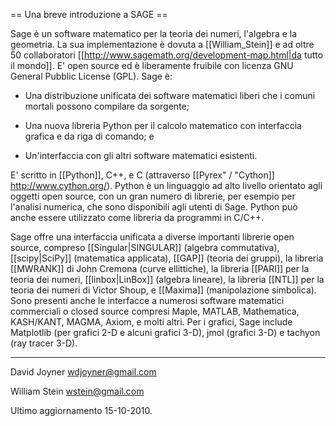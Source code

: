 == Una breve introduzione a SAGE ==

Sage è un software matematico per la teoria dei numeri, l'algebra e la geometria. La sua implementazione è dovuta a [[William_Stein]] e ad oltre 50 collaboratori [[http://www.sagemath.org/development-map.html|da tutto il mondo]]. E' open source ed è liberamente fruibile con licenza GNU General Pubblic License (GPL). Sage è:

* Una distribuzione unificata dei software matematici liberi che i comuni mortali possono compilare da sorgente;

* Una nuova libreria Python per il calcolo matematico con interfaccia grafica e da riga di comando; e

* Un'interfaccia con gli altri software matematici esistenti. 


E' scritto in [[Python]], C++, e C (attraverso [[Pyrex" / "Cython]] http://www.cython.org/). Python è un linguaggio ad alto livello orientato agli oggetti open source, con un gran numero di librerie, per esempio per l'analisi numerica, che sono disponibili agli utenti di Sage. Python può anche essere utilizzato come libreria da programmi in C/C++.


Sage offre una interfaccia unificata a diverse importanti librerie open source, compreso [[Singular|SINGULAR]] (algebra commutativa), [[scipy|SciPy]] (matematica applicata), [[GAP]] (teoria dei gruppi), la libreria [[MWRANK]] di John Cremona (curve ellittiche), la libreria [[PARI]] per la teoria dei numeri, [[linbox|LinBox]] (algebra lineare), la libreria [[NTL]] per la teoria dei numeri di Victor Shoup, e [[Maxima]] (manipolazione simbolica). Sono presenti anche le interfacce a numerosi software matematici commerciali o closed source compresi Maple, MATLAB, Mathematica, KASH/KANT, MAGMA, Axiom, e molti altri. Per i grafici, Sage include Matplotlib (per grafici 2-D e alcuni grafici 3-D), jmol (grafici 3-D) e tachyon (ray tracer 3-D).


----

David Joyner
wdjoyner@gmail.com

William Stein
wstein@gmail.com

Ultimo aggiornamento 15-10-2010.

